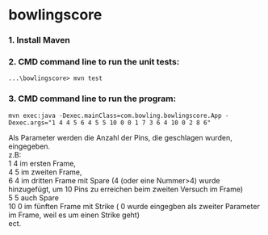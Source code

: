 # bowlingscore

### 1. Install Maven
### 2. CMD command line to run the unit tests:
```
...\bowlingscore> mvn test
```

### 3. CMD command line to run the program:
```
mvn exec:java -Dexec.mainClass=com.bowling.bowlingscore.App -Dexec.args="1 4 4 5 6 4 5 5 10 0 0 1 7 3 6 4 10 0 2 8 6"
```
Als Parameter werden die Anzahl der Pins, die geschlagen wurden, eingegeben. <br />
z.B: <br />
1 4 im ersten Frame, <br />
4 5 im zweiten Frame, <br />
6 4 im dritten Frame mit Spare (4 (oder eine Nummer>4) wurde hinzugefügt, um 10 Pins zu erreichen beim zweiten Versuch im Frame) <br />
5 5 auch Spare <br />
10 0 im fünften Frame mit Strike ( 0 wurde eingegben als zweiter Parameter im Frame, weil es um einen Strike geht) <br />
ect. <br />

